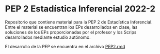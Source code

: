 # PEP 2 Estadística Inferencial 2022-2
Repositorio que contiene material para la PEP 2 de Estadística Inferencial. Entre el material se encuentran los EPs desarrollados en clase, las soluciones de los 
EPs proporcionadas por el profesor y los Scrips desarrollados mediante estudio autónomo.

El desarrollo de la PEP se encuentra en el archivo [PEP2.rmd](https://github.com/PodssilDev/PEP2-Inferencial/blob/main/PEP2.Rmd)
